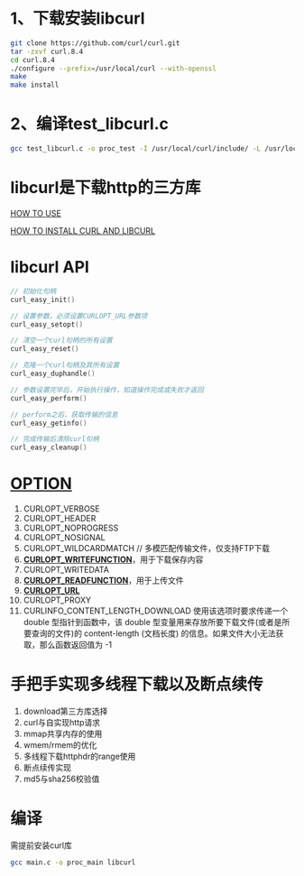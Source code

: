 # 1、下载安装libcurl
```bash
git clone https://github.com/curl/curl.git
tar -zxvf curl.8.4
cd curl.8.4
./configure --prefix=/usr/local/curl --with-openssl
make
make install
```
# 2、编译test_libcurl.c
```bash
gcc test_libcurl.c -o proc_test -I /usr/local/curl/include/ -L /usr/local/curl/lib/ -lcurl
```

# libcurl是下载http的三方库

[HOW TO USE](https://curl.se/docs/manpage.html)

[HOW TO INSTALL CURL AND LIBCURL](https://curl.se/docs/install.html)

# libcurl API
```c
// 初始化句柄
curl_easy_init()

// 设置参数，必须设置CURLOPT_URL参数项
curl_easy_setopt()

// 清空一个curl句柄的所有设置
curl_easy_reset()

// 克隆一个curl句柄及其所有设置
curl_easy_duphandle()

// 参数设置完毕后，开始执行操作，知道操作完成或失败才返回
curl_easy_perform()

// perform之后，获取传输的信息
curl_easy_getinfo()

// 完成传输后清除curl句柄
curl_easy_cleanup()
```

# [OPTION](https://curl.se/libcurl/c/curl_easy_setopt.html)
1. CURLOPT_VERBOSE
2. CURLOPT_HEADER
3. CURLOPT_NOPROGRESS
4. CURLOPT_NOSIGNAL
5. CURLOPT_WILDCARDMATCH    // 多模匹配传输文件，仅支持FTP下载
6. **[CURLOPT_WRITEFUNCTION](https://curl.se/libcurl/c/CURLOPT_WRITEFUNCTION.html)**，用于下载保存内容
7. CURLOPT_WRITEDATA
8. **[CURLOPT_READFUNCTION](https://curl.se/libcurl/c/CURLOPT_READFUNCTION.html)**，用于上传文件
9. **[CURLOPT_URL](https://curl.se/libcurl/c/CURLOPT_URL.html)**
10. CURLOPT_PROXY
11. CURLINFO_CONTENT_LENGTH_DOWNLOAD 使用该选项时要求传递一个 double 型指针到函数中，该 double 型变量用来存放所要下载文件(或者是所要查询的文件)的 content-length (文档长度) 的信息。如果文件大小无法获取，那么函数返回值为 -1 

# 手把手实现多线程下载以及断点续传
1. download第三方库选择
2. curl与自实现http请求
3. mmap共享内存的使用
4. wmem/rmem的优化
5. 多线程下载httphdr的range使用
6. 断点续传实现
7. md5与sha256校验值


# 编译
需提前安装curl库

```bash
gcc main.c -o proc_main libcurl
```